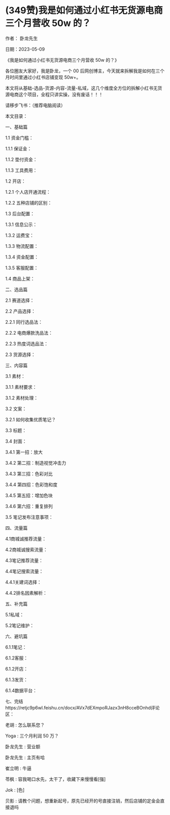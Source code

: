 
# (349赞)我是如何通过小红书无货源电商三个月营收 50w 的？

 

 

作者：  卧龙先生

日期：2023-05-09

《我是如何通过小红书无货源电商三个月营收 50w 的？》

各位圈友大家好，我是卧龙，一个 00 后网创博主，今天就来拆解我是如何在三个月时间里通过小红书店铺变现 50w+。

本文将从基础-选品-货源-内容-流量-私域，这几个维度全方位的拆解小红书无货源电商这个项目，全程只讲实操，没有废话！！！

请移步飞书：（推荐电脑阅读）

本文目录：

一、基础篇

1.1 资金门槛：

1.1.1 保证金：

1.1.2 垫付资金：

1.1.3 工具费用：

1.2 开店：

1.2.1 个人店开通流程：

1.2.2 五种店铺的区别：

1.3 后台配置：

1.3.1 信息公示：

1.3.2 运费宝：

1.3.3 物流配置：

1.3.4 资金配置：

1.3.5 客服配置：

1.4 商品上架：

二、选品篇

2.1 赛道选择：

2.2 产品选择：

2.2.1 同行选品法：

2.2.2 电商爆款洗品法：

 

 

2.2.3 热度词选品法：

2.3 货源选择：

三、内容篇

3.1 素材：

3.1.1 素材要求：

3.1.2 素材处理：

3.2 文案：

3.2.1 如何收集优质笔记？

3.3 标题：

3.4 封面：

3.4.1 第一招：放大

3.4.2 第二招：制造视觉冲击力

3.4.3 第三招：色彩对比

3.4.4 第四招：色彩饱和度

3.4.5 第五招：增加色块

3.4.6 第六招：重复排列

3.5 笔记发布注意事项：

四、流量篇

4.1商城诚推荐流量：

4.2商城诚搜索流量：

4.3笔记推荐流量：

4.4笔记搜索流量：

4.4.1关建词选择：

4.4.2排名因素解析：

五、补充篇

5.1私域：

5.2笔记维护：

六、避坑篇

6.1.1笔记：

6.1.2客服：

6.1.2开店：

 

 

6.1.3发货：

6.1.4数据平台：

七、完结https://retjc9p6wl.feishu.cn/docx/AVx7dEXmpoRJazx3nH8cceBOnhd评论区：

老胡 : 怎么联系您？

Yoga : 三个月利润 50 万？

卧龙先生 : 营业额

卧龙先生 : 主页有哈

崔立明 : 牛逼

苓枫 : 容我喝口水先，太干了，收藏下来慢慢看[强]

Jok : [色]

贝影 : 请教个问题，想重新起号，原先已经开的号直接注销，然后店铺的定金会直接退吗
